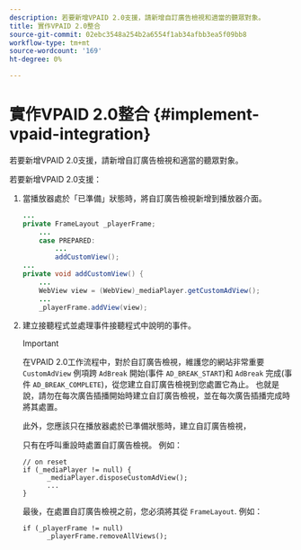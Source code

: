 ```yaml
---
description: 若要新增VPAID 2.0支援，請新增自訂廣告檢視和適當的聽眾對象。
title: 實作VPAID 2.0整合
source-git-commit: 02ebc3548a254b2a6554f1ab34afbb3ea5f09bb8
workflow-type: tm+mt
source-wordcount: '169'
ht-degree: 0%

---
```


# 實作VPAID 2.0整合 {#implement-vpaid-integration}

若要新增VPAID 2.0支援，請新增自訂廣告檢視和適當的聽眾對象。

若要新增VPAID 2.0支援：

1. 當播放器處於「已準備」狀態時，將自訂廣告檢視新增到播放器介面。

   ```java
   ... 
   private FrameLayout _playerFrame; 
       ... 
       case PREPARED: 
           ... 
           addCustomView(); 
   ... 
   private void addCustomView() { 
       ... 
       WebView view = (WebView)_mediaPlayer.getCustomAdView(); 
       ... 
       _playerFrame.addView(view);
   ```

1. 建立接聽程式並處理事件接聽程式中說明的事件。

   >[!IMPORTANT]
   >
   >在VPAID 2.0工作流程中，對於自訂廣告檢視，維護您的網站非常重要 `CustomAdView` 例項跨 `AdBreak` 開始(事件 `AD_BREAK_START`)和 `AdBreak` 完成(事件 `AD_BREAK_COMPLETE`)，從您建立自訂廣告檢視到您處置它為止。 也就是說，請勿在每次廣告插播開始時建立自訂廣告檢視，並在每次廣告插播完成時將其處置。
   >
   >
   >此外，您應該只在播放器處於已準備狀態時，建立自訂廣告檢視，
   >
   >
   >只有在呼叫重設時處置自訂廣告檢視。 例如：
   >
   >```
   >// on reset 
   >if (_mediaPlayer != null) { 
   >       _mediaPlayer.disposeCustomAdView(); 
   >       ... 
   >} 
   >```
   >
   >最後，在處置自訂廣告檢視之前，您必須將其從 `FrameLayout`. 例如：
   >
   >```
   >if (_playerFrame != null) 
   >       _playerFrame.removeAllViews(); 
   >```
